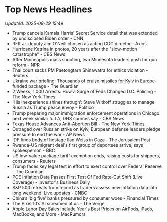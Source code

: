 # Top News Headlines

_Updated: 2025-08-29 15:49_

- Trump cancels Kamala Harris’ Secret Service detail that was extended by undisclosed Biden order - CNN
- RFK Jr. deputy Jim O'Neill chosen as acting CDC director - Axios
- Hurricane Katrina in photos, 20 years after the "slow-motion catastrophe" - CBS News
- After Minneapolis mass shooting, two Minnesota leaders push for gun reform - NPR
- Thai court sacks PM Paetongtarn Shinawatra for ethics violation - Reuters
- Ukraine war briefing: Thousands of cruise missiles for Kyiv in Europe-funded package - The Guardian
- 2 Weeks, 1,000 Arrests: How a Surge of Feds Changed D.C. Policing - The New York Times
- ‘His inexperience shines through’: Steve Witkoff struggles to manage Russia as Trump peace envoy - Politico
- Trump preparing major immigration enforcement operations in Chicago next week similar to LA, DHS sources say - CBS News
- Texas House Advances Anti-Abortion Bill - The New York Times
- Outraged over Russian strike on Kyiv, European defense leaders pledge pressure to end the war - AP News
- IDF finds body of hostage Ilan Weiss in Gaza - The Jerusalem Post
- Rwanda-US migrant deal's first group of deportees arrive, says spokesperson - BBC
- US low-value package tariff exemption ends, raising costs for shippers, consumers - Reuters
- Trump faces key legal test in effort to exert control over Federal Reserve - The Guardian
- PCE Inflation Data Passes First Test Of Fed Rate-Cut Shift (Live Coverage) - Investor's Business Daily
- S&P 500 retreats from record as traders assess new inflation data into long weekend: Live updates - CNBC
- China’s ‘big five’ banks pressured by consumer woes - Financial Times
- The Pixel 10’s AI screamed at us - The Verge
- Apple Labor Day Sales Include Year's Best Prices on AirPods, iPads, MacBooks, and More - MacRumors